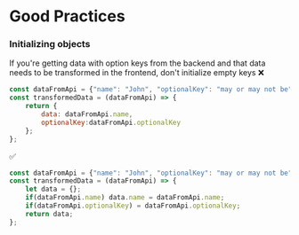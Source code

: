# Good Practices


### Initializing objects
If you're getting data with option keys from the backend and that data needs to be transformed in the frontend, don't initialize empty keys
❌
```javascript
const dataFromApi = {"name": "John", "optionalKey": "may or may not be"};
const transformedData = (dataFromApi) => {
	return {
		data: dataFromApi.name,
		optionalKey:dataFromApi.optionalKey
	};
};
```
✅
```javascript
const dataFromApi = {"name": "John", "optionalKey": "may or may not be"};
const transformedData = (dataFromApi) => {
	let data = {};
	if(dataFromApi.name) data.name = dataFromApi.name;
	if(dataFromApi.optionalKey) = dataFromApi.optionalKey;
	return data;
};
```
